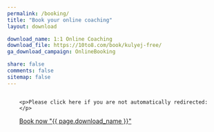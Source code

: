 ```yaml
---
permalink: /booking/
title: "Book your online coaching"
layout: download

download_name: 1:1 Online Coaching
download_file: https://10to8.com/book/kulyej-free/
ga_download_campaign: OnlineBooking

share: false
comments: false
sitemap: false
---
```



<script>

	location.replace("{{ page.download_file }}");

</script>

<noscript>

  <div style="margin:2em">
  
	<p>Please click here if you are not automatically redirected:</p>
  <a href="{{ page.download_file }}">Book now "{{ page.download_name }}"</a>
  </div>

</noscript>